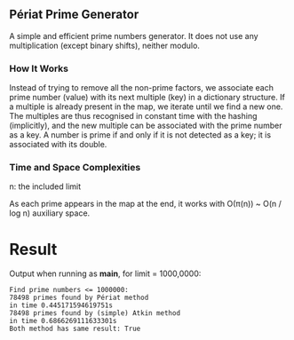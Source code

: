 ## Périat Prime Generator

A simple and efficient prime numbers generator. It does not use any multiplication (except binary shifts), neither modulo.

### How It Works

Instead of trying to remove all the non-prime factors, we associate each prime number (value) with its next multiple (key) in a dictionary structure. If a multiple is already present in the map, we iterate until we find a new one.
The multiples are thus recognised in constant time with the hashing (implicitly), and the new multiple can be associated with the prime number as a key.
A number is prime if and only if it is not detected as a key; it is associated with its double.

### Time and Space Complexities

n: the included limit

As each prime appears in the map at the end, it works with O(π(n)) ~ O(n / log n) auxiliary space.


# Result

Output when running as __main__, for limit = 1000,0000:

```
Find prime numbers <= 1000000:
78498 primes found by Périat method
in time 0.445171594619751s
78498 primes found by (simple) Atkin method
in time 0.6866269111633301s
Both method has same result: True
```
